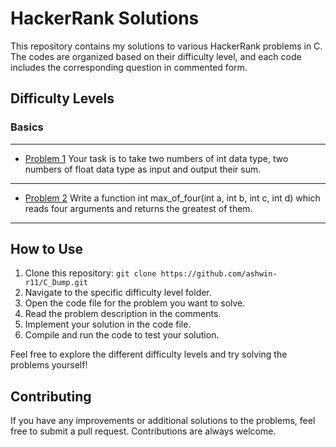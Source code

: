 # HackerRank Solutions

This repository contains my solutions to various HackerRank problems in C. The codes are organized based on their difficulty level, and each code includes the corresponding question in commented form.

## Difficulty Levels

### Basics

----------------------------------------------------------------------------------------------------------------------

- [Problem 1](./Basics/sum_and_diff_of_2num.c)                                                                                             Your task is to take two numbers of int data type, two numbers of float data type  as input and output their sum.

----------------------------------------------------------------------------------------------------------------------

- [Problem 2](./Basics/which_no_is_max_usingfunc.c)                                                                                        Write a function int max_of_four(int a, int b, int c, int d) which reads four arguments and returns the greatest of them.

----------------------------------------------------------------------------------------------------------------------


## How to Use

1. Clone this repository: `git clone https://github.com/ashwin-r11/C_Dump.git`
2. Navigate to the specific difficulty level folder.
3. Open the code file for the problem you want to solve.
4. Read the problem description in the comments.
5. Implement your solution in the code file.
6. Compile and run the code to test your solution.

Feel free to explore the different difficulty levels and try solving the problems yourself!

## Contributing

If you have any improvements or additional solutions to the problems, feel free to submit a pull request. Contributions are always welcome.


